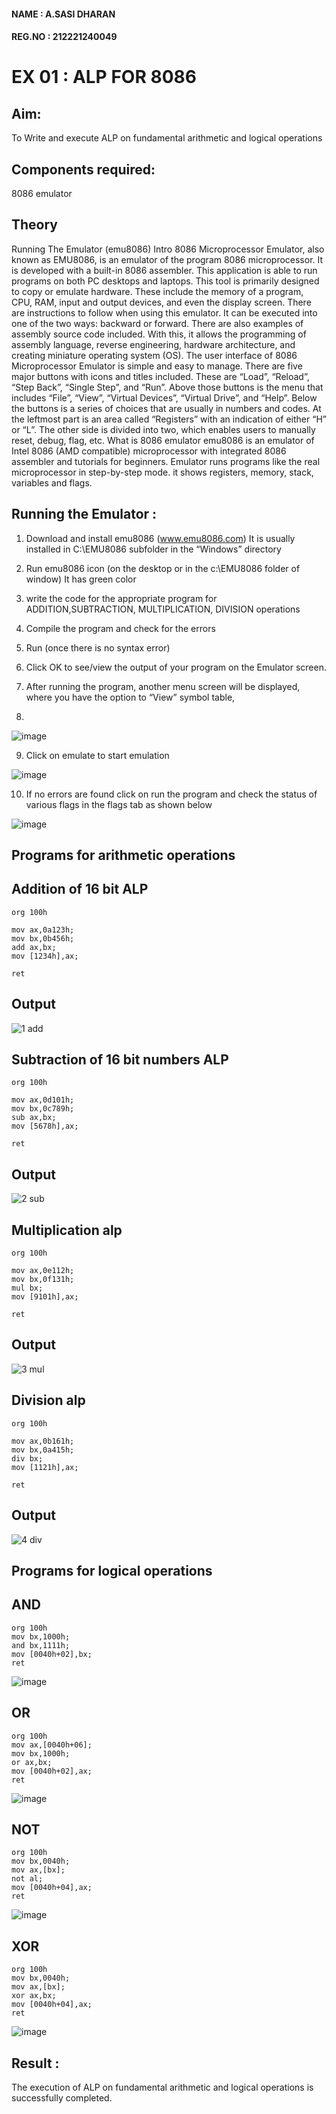 #### NAME : A.SASI DHARAN
#### REG.NO : 212221240049
# EX 01 : ALP FOR 8086

## Aim: 
   To Write and execute ALP on fundamental arithmetic and logical operations
## Components required: 
8086  emulator 
## Theory 
Running The Emulator (emu8086) Intro 8086 Microprocessor Emulator, also known as EMU8086, is an emulator of the program 8086 microprocessor. It is developed with a built-in 8086 assembler. This application is able to run programs on both PC desktops and laptops. This tool is primarily designed to copy or emulate hardware. These include the memory of a program, CPU, RAM, input and output devices, and even the display screen. There are instructions to follow when using this emulator. It can be executed into one of the two ways: backward or forward. There are also examples of assembly source code included. With this, it allows the programming of assembly language, reverse engineering, hardware architecture, and creating miniature operating system (OS). The user interface of 8086 Microprocessor Emulator is simple and easy to manage. There are five major buttons with icons and titles included. These are “Load”, “Reload”, “Step Back”, “Single Step”, and “Run”. Above those buttons is the menu that includes “File”, “View”, “Virtual Devices”, “Virtual Drive”, and “Help”. Below the buttons is a series of choices that are usually in numbers and codes. At the leftmost part is an area called “Registers” with an indication of either “H” or “L”. The other side is divided into two, which enables users to manually reset, debug, flag, etc. What is 8086 emulator emu8086 is an emulator of Intel 8086 (AMD compatible) microprocessor with integrated 8086 assembler and tutorials for beginners. Emulator runs programs like the real microprocessor in step-by-step mode. it shows registers, memory, stack, variables and flags.


 ## Running the Emulator :
1.	Download and install emu8086 (www.emu8086.com) It is usually installed in C:\EMU8086 subfolder in the “Windows” directory
2.	Run  emu8086 icon (on the desktop or in the c:\EMU8086 folder of window) It has green color 
 
 
3.	write the code for the appropriate program for ADDITION,SUBTRACTION, MULTIPLICATION,  DIVISION operations 

4.	Compile the program and check for the errors 
5.	Run (once there is no syntax error) 

6.	Click OK to see/view the output of your program on the Emulator screen. 


7.	After running the program, another menu screen will be displayed, where you have the option to “View” symbol table,
8.


![image](https://user-images.githubusercontent.com/36288975/189273263-d65baae9-4b8f-4723-afb3-c0ffa4052b04.png)











9.	Click on emulate to start emulation 








![image](https://user-images.githubusercontent.com/36288975/189273273-9bb36ec1-e2e8-4892-8d35-37707332bfdc.png)








10.	If no errors are found click on run the program and check the status of various flags in the flags tab as shown below 






![image](https://user-images.githubusercontent.com/36288975/189273277-113a2a33-4a40-4ff8-95a5-ecd3a1f504fe.png)







## Programs for arithmetic  operations

## Addition  of 16 bit ALP 
```
org 100h

mov ax,0a123h;
mov bx,0b456h;
add ax,bx;
mov [1234h],ax;

ret
```

## Output  
![1 add](https://github.com/Divya110205/EXPERIMENT--01-ALP-FOR-8086/assets/119404855/6031cce0-d96e-4395-8608-8d3e57043bfc)


## Subtraction   of 16 bit numbers  ALP 
```
org 100h

mov ax,0d101h;
mov bx,0c789h;
sub ax,bx;
mov [5678h],ax;

ret
```
## Output  
![2 sub](https://github.com/Divya110205/EXPERIMENT--01-ALP-FOR-8086/assets/119404855/192d47f9-85b1-4d51-8dd2-eb6cb9a65410)


## Multiplication alp 
```
org 100h

mov ax,0e112h;
mov bx,0f131h;
mul bx;
mov [9101h],ax;

ret  
```
 ## Output  
![3 mul](https://github.com/Divya110205/EXPERIMENT--01-ALP-FOR-8086/assets/119404855/1376cf45-8256-4a56-b240-f494ce5c967b)




## Division alp 
```
org 100h

mov ax,0b161h;
mov bx,0a415h;
div bx;
mov [1121h],ax;

ret

```

## Output  
![4 div](https://github.com/Divya110205/EXPERIMENT--01-ALP-FOR-8086/assets/119404855/b94ce165-9d58-48c4-9891-879ccb2430f1)

## Programs for logical  operations

## AND
```
org 100h
mov bx,1000h;
and bx,1111h;
mov [0040h+02],bx;
ret
```
![image](https://github.com/Divya110205/EXPERIMENT--01-ALP-FOR-8086/assets/119404855/36e7da71-bc9b-4f6c-a8e7-8e7649a2c3f3)

## OR
```
org 100h
mov ax,[0040h+06];
mov bx,1000h;
or ax,bx;
mov [0040h+02],ax;
ret
```
![image](https://github.com/Divya110205/EXPERIMENT--01-ALP-FOR-8086/assets/119404855/99e9f673-0e07-4ec4-bbc7-a2e05721dd31)
## NOT
```
org 100h
mov bx,0040h;
mov ax,[bx]; 
not al;
mov [0040h+04],ax;
ret
```
![image](https://github.com/Divya110205/EXPERIMENT--01-ALP-FOR-8086/assets/119404855/14cd7db9-bd58-486b-b7d4-0d38a91a32d6)
## XOR
```
org 100h
mov bx,0040h;
mov ax,[bx]; 
xor ax,bx;
mov [0040h+04],ax;
ret
```
![image](https://github.com/Divya110205/EXPERIMENT--01-ALP-FOR-8086/assets/119404855/8e124a37-ef18-47f4-90fb-16cec9d02949)

## Result :
The execution of ALP on fundamental arithmetic and logical operations is successfully completed.
 








